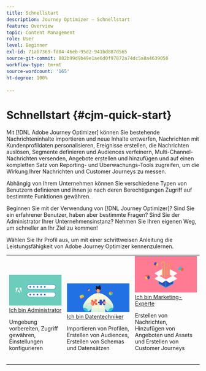 ```yaml
---
title: Schnellstart
description: Journey Optimizer – Schnellstart
feature: Overview
topic: Content Management
role: User
level: Beginner
exl-id: 71ab7369-fd84-46eb-95d2-941bd887d565
source-git-commit: 882b99d9b49e1ae6d0f97872a74dc5a8a4639050
workflow-type: tm+mt
source-wordcount: '165'
ht-degree: 100%

---
```


# Schnellstart {#cjm-quick-start}

Mit [!DNL Adobe Journey Optimizer] können Sie bestehende Nachrichteninhalte importieren und neue Inhalte entwerfen, Nachrichten mit Kundenprofildaten personalisieren, Ereignisse erstellen, die Nachrichten auslösen, Segmente definieren und Audiences verfeinern, Multi-Channel-Nachrichten versenden, Angebote erstellen und hinzufügen und auf einen kompletten Satz von Reporting- und Überwachungs-Tools zugreifen, um die Wirkung Ihrer Nachrichten und Customer Journeys zu messen.

Abhängig von Ihrem Unternehmen können Sie verschiedene Typen von Benutzern definieren und ihnen je nach deren Berechtigungen Zugriff auf bestimmte Funktionen gewähren.

Beginnen Sie mit der Verwendung von [!DNL Journey Optimizer]? Sind Sie ein erfahrener Benutzer, haben aber bestimmte Fragen? Sind Sie der Administrator Ihrer Unternehmensinstanz? Nehmen Sie Ihren eigenen Weg, um schneller an Ihr Ziel zu kommen! 

Wählen Sie Ihr Profil aus, um mit einer schrittweisen Anleitung die Leistungsfähigkeit von Adobe Journey Optimizer kennenzulernen.

<table>
<tr>
  <td valign="bottom">
    <a href="path/administrator.md">
      <img alt="Administrator" src="path/assets/do-not-localize/user-2.png" />
    </a>
    <div>
    <a href="path/administrator.md">Ich bin Administrator</a>
     <p>Umgebung vorbereiten, Zugriff gewähren, Einstellungen konfigurieren
    <p>
    </div>
    <br>
  </td>
  <td valign="bottom">
    <a href="path/data-engineer.md">
      <img alt="Datentechniker" src="path/assets/do-not-localize/user-1.png"/>
    </a>
    <div>
    <a href="path/data-engineer.md">Ich bin Datentechniker</a>
     <p>Importieren von Profilen, Erstellen von Audiences, Erstellen von Schemas und Datensätzen
    <p>
    </div>
    <br>
  </td>
  <td valign="bottom">
      <a href="path/marketer.md">
       <img alt="Marketing-Experte" src="path/assets/do-not-localize/user-3.png" />
       </a>
    <div><a href="path/marketer.md">Ich bin Marketing-Experte</a>
     <p>Erstellen von Nachrichten, Hinzufügen von Angeboten und Assets und Erstellen von Customer Journeys
    <p>
    </div>
    <br>
  </td>
    <!--td valign="bottom">
    <a href="path/developer.md">
      <img alt="Developer" src="../using/assets/do-not-localize/user-2.png" />
    </a>
    <div>
    <a href="path/developer.md">I am a Developer</a>
     <p>Integrate your mobile apps, use Journey Optimizer APIs
    <p>
    </div>
    <br>
  </td-->
</tr>
</table>
